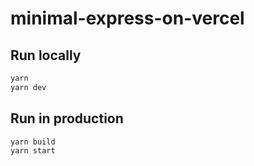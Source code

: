 # minimal-express-on-vercel

## Run locally

```bash
yarn
yarn dev
```

## Run in production

```bash
yarn build
yarn start
```
